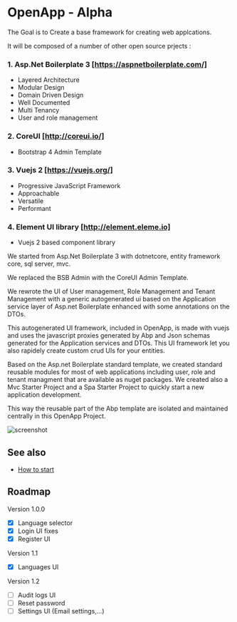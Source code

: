 # OpenApp  - Alpha

The Goal is to Create a base framework for creating web applcations.

It will be composed of a number of other open source prjects :

### 1. Asp.Net Boilerplate 3 [https://aspnetboilerplate.com/]
* Layered Architecture
* Modular Design
* Domain Driven Design
* Well Documented
* Multi Tenancy
* User and role management

### 2. CoreUI [http://coreui.io/]
* Bootstrap 4 Admin Template

### 3. Vuejs 2 [https://vuejs.org/]
* Progressive JavaScript Framework
* Approachable
* Versatile
* Performant

### 4. Element UI library [http://element.eleme.io]
* Vuejs 2 based component library

We started from Asp.Net Boilerplate 3 with dotnetcore, entity framework core, sql server, mvc.

We replaced the BSB Admin with the CoreUI Admin Template.

We rewrote the UI of User management, Role Management and Tenant Management with a generic autogenerated ui based on the Application service layer of Asp.net Boilerplate enhanced with some annotations on the DTOs.

This autogenerated UI framework, included in OpenApp, is made with vuejs and uses the javascript proxies generated by Abp and Json schemas generated for the Application services and DTOs. This UI framework let you also rapidely create custom crud UIs for your entities.

Based on the Asp.net Boilerplate standard template, we created standard reusable modules for most of web applications including user, role and tenant managment that are available as nuget packages. We created also a Mvc Starter Project and a Spa Starter Project to quickly start a new application development.

This way the reusable part of the Abp template are isolated and maintained centrally in this OpenApp Project.

![screenshot](https://raw.githubusercontent.com/sachatrauwaen/OpenApp/develop/screenshot-openapp.JPG)


## See also
* [How to start](docs/HowTo.md)


## Roadmap
Version 1.0.0
- [x] Language selector
- [x] Login UI fixes
- [x] Register UI

Version 1.1
- [x] Languages UI

Version 1.2
- [ ] Audit logs UI
- [ ] Reset password
- [ ] Settings UI (Email settings,...)
